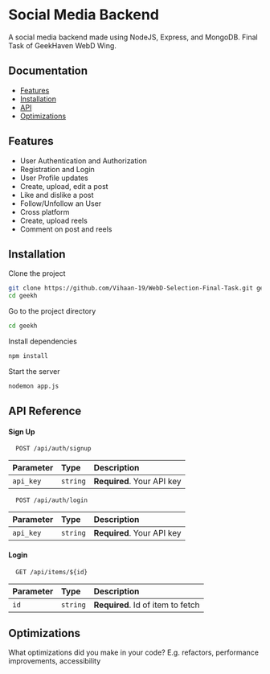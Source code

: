 
# Social Media Backend

A social media backend made using NodeJS, Express, and MongoDB.
Final Task of GeekHaven WebD Wing.




## Documentation

- [Features](#features)
- [Installation](#installation)
- [API](#api%20reference)
- [Optimizations](#optimizations)




## Features

- User Authentication and Authorization
- Registration and Login
- User Profile updates
- Create, upload, edit a post
- Like and dislike a post
- Follow/Unfollow an User
- Cross platform
- Create, upload reels
- Comment on post and reels



## Installation

Clone the project

```bash
git clone https://github.com/Vihaan-19/WebD-Selection-Final-Task.git geekh
cd geekh
```

Go to the project directory

```bash
cd geekh
```

Install dependencies

```bash
npm install
```

Start the server

```bash
nodemon app.js
```


## API Reference

#### Sign Up

```http
  POST /api/auth/signup
```

| Parameter | Type     | Description                |
| :-------- | :------- | :------------------------- |
| `api_key` | `string` | **Required**. Your API key |


```http
  POST /api/auth/login
```

| Parameter | Type     | Description                |
| :-------- | :------- | :------------------------- |
| `api_key` | `string` | **Required**. Your API key |


#### Login

```http
  GET /api/items/${id}
```

| Parameter | Type     | Description                       |
| :-------- | :------- | :-------------------------------- |
| `id`      | `string` | **Required**. Id of item to fetch |


## Optimizations

What optimizations did you make in your code? E.g. refactors, performance improvements, accessibility

